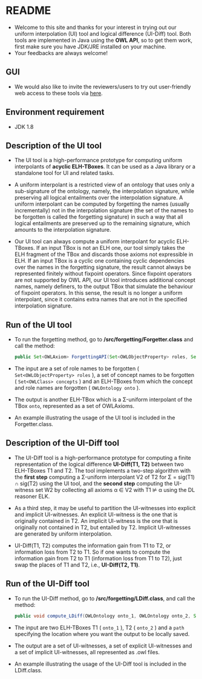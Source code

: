 # README

* Welcome to this site and thanks for your interest in trying out our uniform interpolation (UI) tool and logical difference (UI-Diff) tool. Both tools are implemented in Java using the **OWL API**, so to get them work, first make sure you have JDK/JRE installed on your machine.
* Your feedbacks are always welcome!

## GUI

* We would also like to invite the reviewers/users to try out user-friendly web access to these tools via [here](http://www.forgettingshow.info).

## Environment requirement

* JDK 1.8

## Description of the UI tool

* The UI tool is a high-performance prototype for computing uniform interpolants of **acyclic ELH-TBoxes**. It can be used as a Java library or a standalone tool for UI and related tasks.

* A uniform interpolant is a restricted view of an ontology that uses only a sub-signature of the ontology, namely, the interpolation signature, while preserving all logical entailments over the interpolation signature. A uniform interpolant can be computed by forgetting the names (usually incrementally) not  in the interpolation signature (the set of the names to be forgotten is called the forgetting signature) in such a way that all logical entailments are preserved up to the remaining signature, which amounts to the interpolation signature.

* Our UI tool can always compute a uniform interpolant for acyclic ELH-TBoxes. If an input TBox is not an ELH one, our tool simply takes the ELH fragment of the TBox and discards those axioms not expressible in ELH. If an input TBox is a cyclic one containing cyclic dependencies over the names in the forgetting signature, the result cannot always be represented finitely without fixpoint operators. Since fixpoint operators are not supported by OWL API, our UI tool introduces additional concept names, namely definers, to the output TBox that simulate the behaviour of fixpoint operators. In this sense, the result is no longer a uniform interpolant, since it contains extra names that are not in the specified interpolation signature.

## Run of the UI tool

* To run the forgetting method, go to  **/src/forgetting/Forgetter.class** and call the method: 

  ```java
  public Set<OWLAxiom> ForgettingAPI(Set<OWLObjectProperty> roles, Set<OWLClass> concepts, OWLOntology onto)
  ```

* The input are a set of role names to be forgotten  ( ``` Set<OWLObjectProperty> roles ``` ),  a set of concept names to be forgotten ( ``` Set<OWLClass> concepts ``` ) and an ELH-TBoxes from which the concept and role names are forgotten ( ``` OWLOntology onto ``` ).

* The output is another ELH-TBox which is a Σ-uniform interpolant of the TBox ``onto``, represented as a set of OWLAxioms.

* An example illustrating the usage of the UI tool is included in the Forgetter.class.

## Description of the UI-Diff tool

* The UI-Diff tool is a high-performance prototype for computing a finite representation of the logical difference **UI-Diff(T1, T2)** between two ELH-TBoxes T1 and T2. The tool implements a two-step algorithm with the **first step** computing a Σ-uniform interpolant V2 of T2 for Σ = sig(T1) ∩ sig(T2) using the UI tool, and the **second step** computing the UI-witness set W2 by collecting all axioms α ∈ V2 with T1 ⊭ α using the DL reasoner ELK.

* As a third step, it may be useful to partition the UI-witnesses into explicit and implicit UI-witnesses. An explicit UI-witness is the one that is originally contained in T2. An implicit UI-witness is the one that is originally not contained in T2, but entailed by T2. Implicit UI-witnesses are generated by uniform interpolation.

* UI-Diff(T1, T2) computes the information gain from T1 to T2, or information loss from T2 to T1. So if one wants to compute the information gain from T2 to T1 (information loss from T1 to T2), just swap the places of T1 and T2, i.e., **UI-Diff(T2, T1)**.

## Run of the UI-Diff tool

* To run the UI-Diff method, go to **/src/forgetting/LDiff.class**, and call the method:

  ```java
  public void compute_LDiff(OWLOntology onto_1, OWLOntology onto_2, String path)
  ```

* The input are two ELH-TBoxes T1 ( ```onto_1``` ), T2 ( ```onto_2``` )  and a ```path``` specifying the location where you want the output to be locally saved.

* The output are a set of UI-witnesses, a set of explicit UI-witnesses and a set of implicit UI-witnesses, all represented as .owl files. 
* An example illustrating the usage of the UI-Diff tool is included in the LDiff.class.

